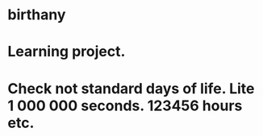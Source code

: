 # birthany
# Learning project.
# Check not standard days of life. Lite 1 000 000 seconds. 123456 hours etc.
